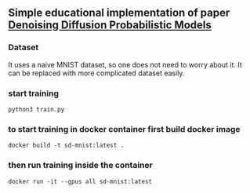 ## Simple educational implementation of paper [Denoising Diffusion Probabilistic Models](https://arxiv.org/pdf/2006.11239.pdf)

### Dataset
It uses a naive MNIST dataset, so one does not need to worry about it. It can be replaced with more complicated dataset easily.

### start training
```
python3 train.py
```

### to start training in docker container first build docker image
```angular2html
docker build -t sd-mnist:latest .
```
### then run training inside the container
```angular2html
docker run -it --gpus all sd-mnist:latest
```